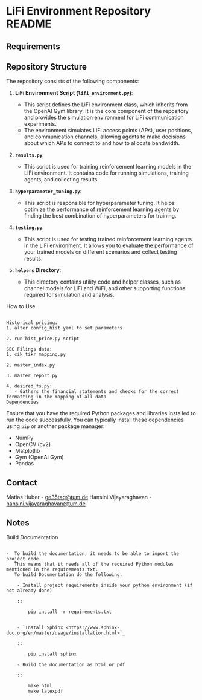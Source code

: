 LiFi Environment Repository README
=======================================================================================

Requirements
-------------



Repository Structure
--------------------

The repository consists of the following components:

1. **LiFi Environment Script (`lifi_environment.py`)**:
   - This script defines the LiFi environment class, which inherits from the OpenAI Gym library. It is the core component of the repository and provides the simulation environment for LiFi communication experiments.
   - The environment simulates LiFi access points (APs), user positions, and communication channels, allowing agents to make decisions about which APs to connect to and how to allocate bandwidth.

2. **`results.py`**:
   - This script is used for training reinforcement learning models in the LiFi environment. It contains code for running simulations, training agents, and collecting results.

3. **`hyperparameter_tuning.py`**:
   - This script is responsible for hyperparameter tuning. It helps optimize the performance of reinforcement learning agents by finding the best combination of hyperparameters for training.

4. **`testing.py`**:
   - This script is used for testing trained reinforcement learning agents in the LiFi environment. It allows you to evaluate the performance of your trained models on different scenarios and collect testing results.

5. **`helpers` Directory**:
   - This directory contains utility code and helper classes, such as channel models for LiFi and WiFi, and other supporting functions required for simulation and analysis.


How to Use
~~~~~~~~~~

Historical pricing:
1. alter config_hist.yaml to set parameters

2. run hist_price.py script

SEC Filings data:
1. cik_tikr_mapping.py

2. master_index.py

3. master_report.py

4. desired_fs.py:
   - Gathers the financial statements and checks for the correct formatting in the mapping of all data
Dependencies
~~~~~~~~~~~~

Ensure that you have the required Python packages and libraries installed to run the code successfully. You can typically install these dependencies using `pip` or another package manager:

- NumPy
- OpenCV (cv2)
- Matplotlib
- Gym (OpenAI Gym)
- Pandas

Contact
-------

Matias Huber - ge35taq@tum.de
Hansini Vijayaraghavan - hansini.vijayaraghavan@tum.de

Notes
-----


Build Documentation
~~~~~~~~~~~~~~~~~~~~

-  To build the documentation, it needs to be able to import the project code.
   This means that it needs all of the required Python modules mentioned in the requirements.txt.
   To build Documentation do the following.

    - Install project requirements inside your python environment (if not already done)

    ::

        pip install -r requirements.txt


    - `Install Sphinx <https://www.sphinx-doc.org/en/master/usage/installation.html>`_

    ::

        pip install sphinx

    - Build the documentation as html or pdf

    ::

        make html
        make latexpdf